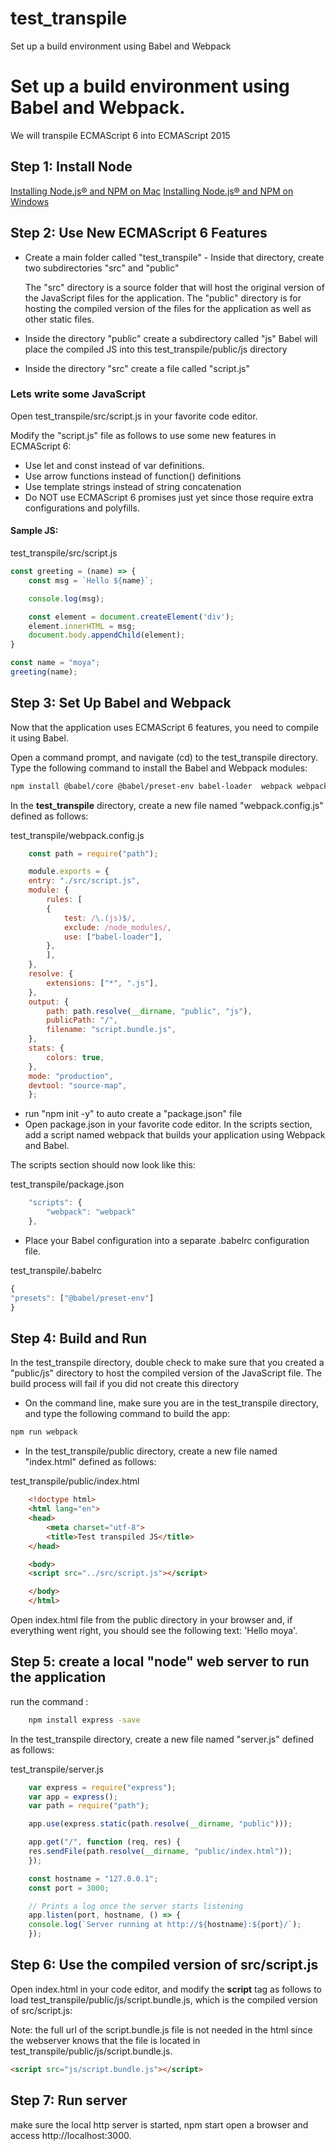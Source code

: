 # test_transpile
Set up a build environment using Babel and Webpack
# Set up a build environment using Babel and Webpack.

We will transpile ECMAScript 6 into ECMAScript 2015

## Step 1: Install Node

[Installing Node.js® and NPM on Mac](https://treehouse.github.io/installation-guides/mac/node-mac.html)
[Installing Node.js® and NPM on Windows](https://treehouse.github.io/installation-guides/windows/node-windows.html)

## Step 2: Use New ECMAScript 6 Features

- Create a main folder called "test_transpile" - Inside that directory, create two subdirectories "src" and "public"

	The "src" directory is a source folder that will host the original version of the JavaScript files for the application.
	The "public" directory is for hosting the compiled version of the files for the application as well as other static files.

- Inside the directory "public" create a subdirectory called "js"
Babel will place the compiled JS into this test_transpile/public/js directory

- Inside the directory "src" create a file called "script.js"

### Lets write some JavaScript

Open test_transpile/src/script.js in your favorite code editor.

Modify the "script.js" file as follows to use some new features in ECMAScript 6:
- Use let and const instead of var definitions.
- Use arrow functions instead of function() definitions
- Use template strings instead of string concatenation
- Do NOT use ECMAScript 6 promises just yet since those require extra configurations and polyfills.

#### Sample JS: 

 test_transpile/src/script.js

```javascript
const greeting = (name) => {
	const msg = `Hello ${name}`;

	console.log(msg);

	const element = document.createElement('div');
	element.innerHTML = msg;
	document.body.appendChild(element);
}

const name = "moya";
greeting(name);
```

## Step 3: Set Up Babel and Webpack

Now that the application uses ECMAScript 6 features, you need to compile it using Babel.

Open a command prompt, and navigate (cd) to the test_transpile directory.
Type the following command to install the Babel and Webpack modules:

```bash
npm install @babel/core @babel/preset-env babel-loader  webpack webpack-cli --save-dev
```

In the **test_transpile** directory, create a new file named "webpack.config.js" defined as follows:


test_transpile/webpack.config.js

```javascript
    const path = require("path");

    module.exports = {
    entry: "./src/script.js",
    module: {
        rules: [
        {
            test: /\.(js)$/,
            exclude: /node_modules/,
            use: ["babel-loader"],
        },
        ],
    },
    resolve: {
        extensions: ["*", ".js"],
    },
    output: {
        path: path.resolve(__dirname, "public", "js"),
        publicPath: "/",
        filename: "script.bundle.js",
    },
    stats: {
        colors: true,
    },
    mode: "production",
    devtool: "source-map",
    };
```


- run "npm init -y" to auto create a "package.json" file
- Open package.json in your favorite code editor.
In the scripts section, add a script named webpack that builds your application using Webpack and Babel.

The scripts section should now look like this:

test_transpile/package.json

```javascript
    "scripts": {
        "webpack": "webpack"
    },
```

- Place your Babel configuration into a separate .babelrc configuration file.

test_transpile/.babelrc


```javascript
{
"presets": ["@babel/preset-env"]
}
```


## Step 4: Build and Run

In the test_transpile directory, double check to make sure that you created a "public/js" directory to host the compiled version of the JavaScript file.
The build process will fail if you did not create this directory

- On the command line, make sure you are in the test_transpile directory, and type the following command to build the app:

```bash
npm run webpack
```

- In the test_transpile/public directory, create a new file named "index.html" defined as follows:


test_transpile/public/index.html

```html
    <!doctype html>
    <html lang="en">
    <head>
        <meta charset="utf-8">
        <title>Test transpiled JS</title>
    </head>

    <body>
    <script src="../src/script.js"></script>

    </body>
    </html>
```

Open index.html file from the public directory in your browser and, if everything went right, you should see the following text: 'Hello moya'.

## Step 5: create a local "node" web server to run the application

run the command :

```bash
    npm install express -save
```



In the test_transpile directory, create a new file named "server.js" defined as follows:

test_transpile/server.js

```javascript
    var express = require("express");
    var app = express();
    var path = require("path");

    app.use(express.static(path.resolve(__dirname, "public")));

    app.get("/", function (req, res) {
    res.sendFile(path.resolve(__dirname, "public/index.html"));
    });

    const hostname = "127.0.0.1";
    const port = 3000;

    // Prints a log once the server starts listening
    app.listen(port, hostname, () => {
    console.log(`Server running at http://${hostname}:${port}/`);
    });
```



## Step 6: Use the compiled version of src/script.js

Open index.html in your code editor, and modify the **script** tag as follows to load test_transpile/public/js/script.bundle.js, which is the compiled version of src/script.js:


Note: the full url of the script.bundle.js file is not needed in the html since the webserver knows that the file is located in test_transpile/public/js/script.bundle.js.


```html
<script src="js/script.bundle.js"></script>
```

## Step 7: Run server

make sure the local http server is started,
npm start
open a browser and access http://localhost:3000.
